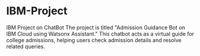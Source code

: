 # IBM-Project
IBM Project on ChatBot
The project is titled "Admission Guidance Bot on IBM Cloud using Watsonx Assistant." This chatbot acts as a virtual guide for college admissions, helping users check admission details and resolve related queries.
